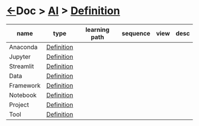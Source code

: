# [&larr;][Repo_Readme]Doc > [AI][Topic_Readme] > [Definition][STopic_List]

[//]: #(Reference)
[Repo_Readme]:   ../../README.md
[Topic_Readme]:  ../README.md
[STopic_List]:   ../list/whatis_list.md

[Data_Whatis]:      ../whatis/data_whatis.md
[Framework_Whatis]: ../whatis/framework_whatis.md
[Notebook_Whatis]:  ../whatis/notebook_whatis.md
[Project_Whatis]:   ../whatis/project_whatis.md
[Tool_Whatis]:      ../whatis/tool_whatis.md
[Anaconda_Whatis]:   ../whatis/anaconda_whatis.md
[Jupyter_Whatis]:    ./whatis_list.md
[Streamlit_Whatis]:  ./whatis_list.md



|name|type|learning path|sequence|view|desc|
|-|-|-|-|-|-|
|Anaconda|[Definition][Anaconda_Whatis]|
|Jupyter|[Definition][Jupyter_Whatis]|
|Streamlit|[Definition][Streamlit_Whatis]|
|Data|[Definition][Data_Whatis]|
|Framework|[Definition][Framework_Whatis]|
|Notebook|[Definition][Notebook_Whatis]|
|Project|[Definition][Project_Whatis]|
|Tool|[Definition][Tool_Whatis]|
<br>

